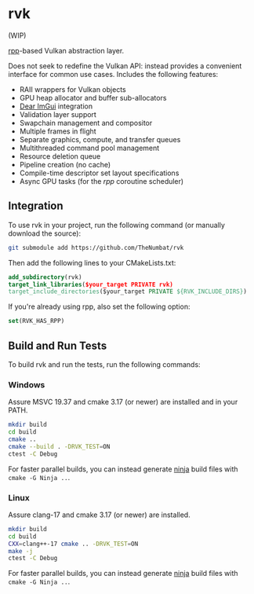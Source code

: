 # rvk

(WIP)

[rpp](https://github.com/TheNumbat/rpp)-based Vulkan abstraction layer.

Does not seek to redefine the Vulkan API: instead provides a convenient interface for common use cases.
Includes the following features:

- RAII wrappers for Vulkan objects
- GPU heap allocator and buffer sub-allocators
- [Dear ImGui](https://github.com/ocornut/imgui) integration
- Validation layer support
- Swapchain management and compositor
- Multiple frames in flight
- Separate graphics, compute, and transfer queues
- Multithreaded command pool management
- Resource deletion queue
- Pipeline creation (no cache)
- Compile-time descriptor set layout specifications
- Async GPU tasks (for the _rpp_ coroutine scheduler)

## Integration

To use rvk in your project, run the following command (or manually download the source):

```bash
git submodule add https://github.com/TheNumbat/rvk
```

Then add the following lines to your CMakeLists.txt:

```cmake
add_subdirectory(rvk)
target_link_libraries($your_target PRIVATE rvk)
target_include_directories($your_target PRIVATE ${RVK_INCLUDE_DIRS})
```

If you're already using rpp, also set the following option:

```cmake
set(RVK_HAS_RPP)
```

## Build and Run Tests

To build rvk and run the tests, run the following commands:

### Windows

Assure MSVC 19.37 and cmake 3.17 (or newer) are installed and in your PATH.

```bash
mkdir build
cd build
cmake ..
cmake --build . -DRVK_TEST=ON
ctest -C Debug
```

For faster parallel builds, you can instead generate [ninja](https://ninja-build.org/) build files with `cmake -G Ninja ..`.

### Linux

Assure clang-17 and cmake 3.17 (or newer) are installed.

```bash
mkdir build
cd build
CXX=clang++-17 cmake .. -DRVK_TEST=ON
make -j
ctest -C Debug
```

For faster parallel builds, you can instead generate [ninja](https://ninja-build.org/) build files with `cmake -G Ninja ..`.
